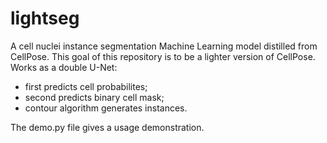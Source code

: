 # lightseg

A cell nuclei instance segmentation Machine Learning model distilled from CellPose.
This goal of this repository is to be a lighter version of CellPose.
Works as a double U-Net:
- first predicts cell probabilites;
- second predicts binary cell mask;
- contour algorithm generates instances.

The demo.py file gives a usage demonstration.

